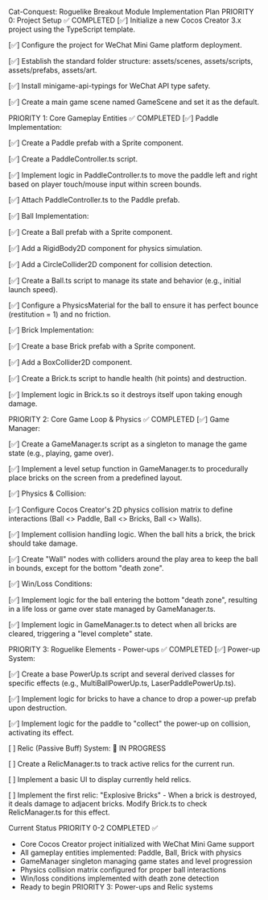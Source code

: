 Cat-Conquest: Roguelike Breakout Module Implementation Plan
PRIORITY 0: Project Setup ✅ COMPLETED
[✅] Initialize a new Cocos Creator 3.x project using the TypeScript template.

[✅] Configure the project for WeChat Mini Game platform deployment.

[✅] Establish the standard folder structure: assets/scenes, assets/scripts, assets/prefabs, assets/art.

[✅] Install minigame-api-typings for WeChat API type safety.   

[✅] Create a main game scene named GameScene and set it as the default.

PRIORITY 1: Core Gameplay Entities ✅ COMPLETED
[✅] Paddle Implementation:

[✅] Create a Paddle prefab with a Sprite component.

[✅] Create a PaddleController.ts script.

[✅] Implement logic in PaddleController.ts to move the paddle left and right based on player touch/mouse input within screen bounds.

[✅] Attach PaddleController.ts to the Paddle prefab.

[✅] Ball Implementation:

[✅] Create a Ball prefab with a Sprite component.

[✅] Add a RigidBody2D component for physics simulation.

[✅] Add a CircleCollider2D component for collision detection.

[✅] Create a Ball.ts script to manage its state and behavior (e.g., initial launch speed).

[✅] Configure a PhysicsMaterial for the ball to ensure it has perfect bounce (restitution = 1) and no friction.

[✅] Brick Implementation:

[✅] Create a base Brick prefab with a Sprite component.

[✅] Add a BoxCollider2D component.

[✅] Create a Brick.ts script to handle health (hit points) and destruction.

[✅] Implement logic in Brick.ts so it destroys itself upon taking enough damage.

PRIORITY 2: Core Game Loop & Physics ✅ COMPLETED
[✅] Game Manager:

[✅] Create a GameManager.ts script as a singleton to manage the game state (e.g., playing, game over).

[✅] Implement a level setup function in GameManager.ts to procedurally place bricks on the screen from a predefined layout.

[✅] Physics & Collision:

[✅] Configure Cocos Creator's 2D physics collision matrix to define interactions (Ball <> Paddle, Ball <> Bricks, Ball <> Walls).

[✅] Implement collision handling logic. When the ball hits a brick, the brick should take damage.

[✅] Create "Wall" nodes with colliders around the play area to keep the ball in bounds, except for the bottom "death zone".

[✅] Win/Loss Conditions:

[✅] Implement logic for the ball entering the bottom "death zone", resulting in a life loss or game over state managed by GameManager.ts.

[✅] Implement logic in GameManager.ts to detect when all bricks are cleared, triggering a "level complete" state.

PRIORITY 3: Roguelike Elements - Power-ups ✅ COMPLETED
[✅] Power-up System:

[✅] Create a base PowerUp.ts script and several derived classes for specific effects (e.g., MultiBallPowerUp.ts, LaserPaddlePowerUp.ts).

[✅] Implement logic for bricks to have a chance to drop a power-up prefab upon destruction.

[✅] Implement logic for the paddle to "collect" the power-up on collision, activating its effect.

[ ] Relic (Passive Buff) System: 🚧 IN PROGRESS

[ ] Create a RelicManager.ts to track active relics for the current run.

[ ] Implement a basic UI to display currently held relics.

[ ] Implement the first relic: "Explosive Bricks" - When a brick is destroyed, it deals damage to adjacent bricks. Modify Brick.ts to check RelicManager.ts for this effect.

Current Status
PRIORITY 0-2 COMPLETED ✅
- Core Cocos Creator project initialized with WeChat Mini Game support
- All gameplay entities implemented: Paddle, Ball, Brick with physics
- GameManager singleton managing game states and level progression
- Physics collision matrix configured for proper ball interactions
- Win/loss conditions implemented with death zone detection
- Ready to begin PRIORITY 3: Power-ups and Relic systems